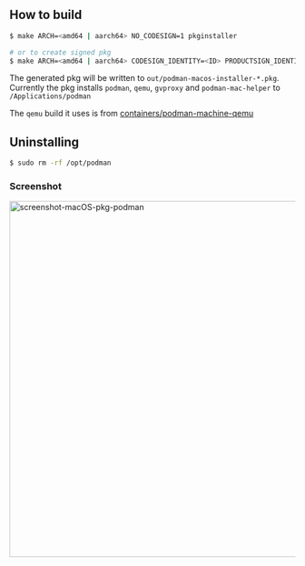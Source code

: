 ## How to build

```sh
$ make ARCH=<amd64 | aarch64> NO_CODESIGN=1 pkginstaller

# or to create signed pkg
$ make ARCH=<amd64 | aarch64> CODESIGN_IDENTITY=<ID> PRODUCTSIGN_IDENTITY=<ID> pkginstaller
```

The generated pkg will be written to `out/podman-macos-installer-*.pkg`.
Currently the pkg installs `podman`, `qemu`, `gvproxy` and `podman-mac-helper` to `/Applications/podman`

The `qemu` build it uses is from [containers/podman-machine-qemu](https://github.com/containers/podman-machine-qemu)

## Uninstalling

```sh
$ sudo rm -rf /opt/podman
```

### Screenshot
<img width="626" alt="screenshot-macOS-pkg-podman" src="https://user-images.githubusercontent.com/8885742/157380992-2e3b1573-34a0-4aa0-bdc1-a85f4792a1d2.png">
